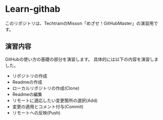 # Learn-githab
このリポジトリは、TechtrainのMisson「めざせ！GitHubMaster」の演習用です。

## 演習内容
GitHubの使い方の基礎の部分を演習します。
具体的には以下の内容を演習しました。
- リポジトリの作成
- Readmeの作成
- ローカルリポジトリの作成(Clone)
- Readmeの編集
- リモートに適応したい変更箇所の選択(Add)
- 変更の適用とコメント付与(Commit)
- リモートへの反映(Push)
